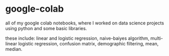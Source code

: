 # google-colab
all of my google colab notebooks, where I worked on data science projects using python and some basic libraries.

these include:
  linear and logistic regression, 
  naive-baiyes algorithm, 
  multi-linear logistic regression, 
  confusion matrix, 
  demographic filtering, 
  mean, 
  median.
